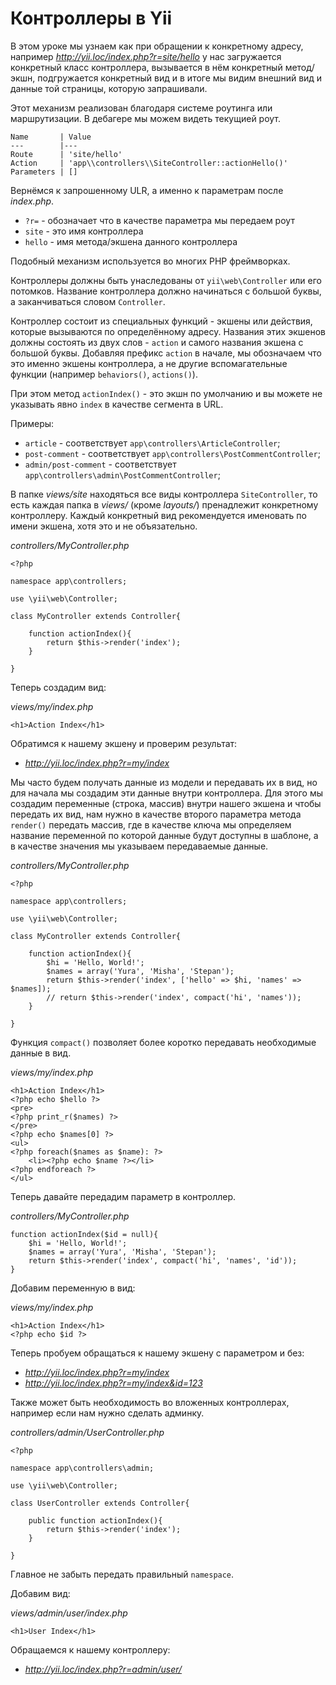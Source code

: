 # Контроллеры в Yii

В этом уроке мы узнаем как при обращении к конкретному адресу, например *http://yii.loc/index.php?r=site/hello* у нас загружается конкретный класс контроллера, вызывается в нём конкретный метод/экшн, подгружается конкретный вид и в итоге мы видим внешний вид и данные той страницы, которую запрашивали.

Этот механизм реализован благодаря системе роутинга или маршрутизации. В дебагере мы можем видеть текущией роут.

```
Name       | Value
---        |---
Route      | 'site/hello'
Action     | 'app\\controllers\\SiteController::actionHello()'
Parameters | []
```

Вернёмся к запрошенному ULR, а именно к параметрам после *index.php*.

* `?r=` - обозначает что в качестве параметра мы передаем роут
* `site` - это имя контроллера
* `hello` - имя метода/экшена данного контроллера

Подобный механизм используется во многих PHP фреймворках.

Контроллеры должны быть унаследованы от `yii\web\Controller` или его потомков. Название контроллера должно начинаться с большой буквы, а заканчиваться словом `Controller`.

Контроллер состоит из специальных функций - экшены или действия, которые вызываются по определённому адресу. Названия этих экшенов должны состоять из двух слов - `action` и самого названия экшена с большой буквы. Добавляя префикс `action` в начале, мы обозначаем что это именно экшены контроллера, а не другие вспомагательные функции (например `behaviors()`, `actions()`).

При этом метод `actionIndex()` - это экшн по умолчанию и вы можете не указывать явно `index` в качестве сегмента в URL.

Примеры:

* `article` - соответствует `app\controllers\ArticleController`;
* `post-comment` - соответствует `app\controllers\PostCommentController`;
* `admin/post-comment` - соответствует `app\controllers\admin\PostCommentController`;

В папке *views/site* находяться все виды контроллера `SiteController`, то есть каждая папка в *views/* (кроме *layouts/*) пренадлежит конкретному контроллеру. Каждый конкретный вид рекомендуется именовать по имени экшена, хотя это и не объязательно.

*controllers/MyController.php*

```
<?php

namespace app\controllers;

use \yii\web\Controller;

class MyController extends Controller{

    function actionIndex(){
        return $this->render('index');
    }

}
```

Теперь создадим вид:

*views/my/index.php*

```
<h1>Action Index</h1>
```

Обратимся к нашему экшену и проверим результат:

* *http://yii.loc/index.php?r=my/index*

Мы часто будем получать данные из модели и передавать их в вид, но для начала мы создадим эти данные внутри контроллера. Для этого мы создадим переменные (строка, массив) внутри нашего экшена и чтобы передать их вид, нам нужно в качестве второго параметра метода `render()` передать массив, где в качестве ключа мы определяем название переменной по которой данные будут доступны в шаблоне, а в качестве значения мы указываем передаваемые данные.

*controllers/MyController.php*

```
<?php

namespace app\controllers;

use \yii\web\Controller;

class MyController extends Controller{

    function actionIndex(){
        $hi = 'Hello, World!';
        $names = array('Yura', 'Misha', 'Stepan');
        return $this->render('index', ['hello' => $hi, 'names' => $names]);
        // return $this->render('index', compact('hi', 'names'));
    }

}
```

Функция `compact()` позволяет более коротко передавать необходимые данные в вид.

*views/my/index.php*

```
<h1>Action Index</h1>
<?php echo $hello ?>
<pre>
<?php print_r($names) ?>
</pre>
<?php echo $names[0] ?>
<ul>
<?php foreach($names as $name): ?>
    <li><?php echo $name ?></li>
<?php endforeach ?>
</ul>
```

Теперь давайте передадим параметр в контроллер.

*controllers/MyController.php*

```
function actionIndex($id = null){
    $hi = 'Hello, World!';
    $names = array('Yura', 'Misha', 'Stepan');
    return $this->render('index', compact('hi', 'names', 'id'));
}
```

Добавим переменную в вид:

*views/my/index.php*

```
<h1>Action Index</h1>
<?php echo $id ?>
```

Теперь пробуем обращаться к нашему экшену с параметром и без:

* *http://yii.loc/index.php?r=my/index*
* *http://yii.loc/index.php?r=my/index&id=123*

Также может быть необходимость во вложенных контроллерах, например если нам нужно сделать админку.

*controllers/admin/UserController.php*

```
<?php

namespace app\controllers\admin;

use \yii\web\Controller;

class UserController extends Controller{

    public function actionIndex(){
        return $this->render('index');
    }

}
```

Главное не забыть передать правильный `namespace`.

Добавим вид:

*views/admin/user/index.php*

```
<h1>User Index</h1>
```

Обращаемся к нашему контроллеру:

* *http://yii.loc/index.php?r=admin/user/*